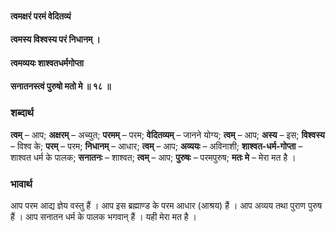 #### त्वमक्षरं परमं वेदितव्यं
#### त्वमस्य विश्वस्य परं निधानम् ।
#### त्वमव्ययः शाश्वतधर्मगोप्ता
#### सनातनस्त्वं पुरुषो मतो मे ॥ १८ ॥

### शब्दार्थ

**त्वम्** – आप; **अक्षरम्** – अच्युत; **परमम्** – परम; **वेदितव्यम्** – जानने योग्य; **त्वम्** – आप; **अस्य** – इस; **विश्वस्य** – विश्व के; **परम्** – परम; **निधानम्** – आधार; **त्वम्** – आप; **अव्ययः** – अविनाशी; **शाश्वत-धर्म-गोप्ता** – शाश्वत धर्म के पालक; **सनातनः** – शाश्वत; **त्वम्** – आप; **पुरुषः** – परमपुरुष; **मतः मे** – मेरा मत है ।

### भावार्थ

आप परम आद्य ज्ञेय वस्तु हैं । आप इस ब्रह्माण्ड के परम आधार (आश्रय) हैं । आप अव्यय तथा पुराण पुरुष हैं । आप सनातन धर्म के पालक भगवान् हैं । यही मेरा मत है ।